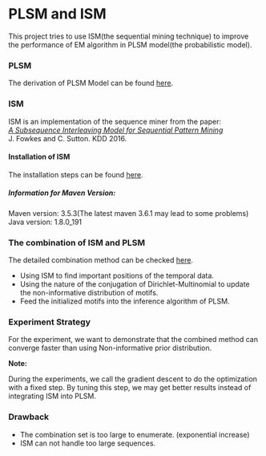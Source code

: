 PLSM and ISM
================

This project tries to use ISM(the sequential mining technique) to improve the performance of EM algorithm in PLSM model(the probabilistic model).

### PLSM

The derivation of PLSM Model can be found [here](http://hero-plus-ultra.top/2019/04/18/PLSM-2019/).



### ISM

ISM is an implementation of the sequence miner from the paper:  
[*A Subsequence Interleaving Model for Sequential Pattern Mining*](http://arxiv.org/abs/1602.05012)  
J. Fowkes and C. Sutton. KDD 2016.   

#### Installation of ISM

The installation steps can be found [here](https://github.com/mast-group/sequence-mining).

##### Information for Maven Version:

Maven version: 3.5.3(The latest maven 3.6.1 may lead to some problems)
Java version: 1.8.0_191



### The combination of ISM and PLSM

The detailed combination method can be checked [here]([https://github.com/joseph-mutu/PLSM_Intern/blob/master/PLSM%20and%20ISM.pdf]).

- Using ISM to find important positions of the temporal data.
- Using the nature of the conjugation of Dirichlet-Multinomial to update the non-informative distribution of motifs.
- Feed the initialized motifs into the inference algorithm of PLSM.



### Experiment Strategy

For the experiment, we want to demonstrate that the combined method can converge faster than using Non-informative prior distribution.

**Note:**

During the experiments, we call the gradient descent to do the optimization with a fixed step. By tuning this step, we may get better results instead of integrating ISM into PLSM.



### Drawback

- The combination set is too large to enumerate. (exponential increase)
- ISM can not handle too large sequences.